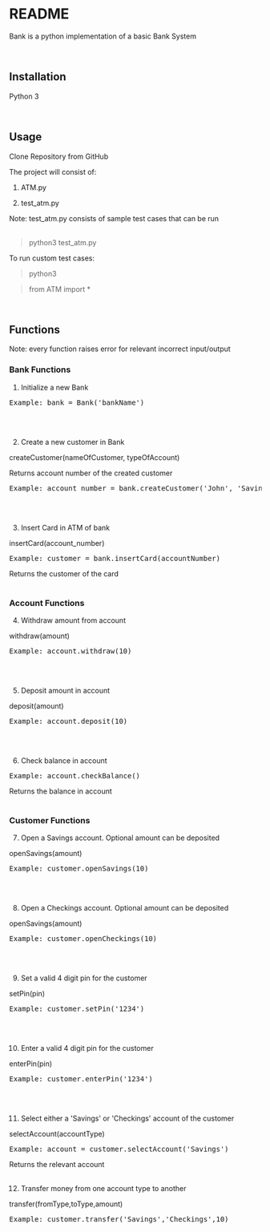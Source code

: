 <h1>README</h1>

Bank is a python implementation of a basic Bank System

</br>

<h2>Installation</h2>

Python 3

</br>

<h2>Usage</h2>

Clone Repository from GitHub

The project will consist of:

 1. ATM.py

 2. test\_atm.py

Note: test\_atm.py consists of sample test cases that can be run
</br></br>

>python3 test\_atm.py

To run custom test cases:

>python3

>from ATM import \*

> <call function>

</br>


<h2>Functions</h2>

Note: every function raises error for relevant incorrect input/output
</br>


<h3>Bank Functions</h3>

1. Initialize a new Bank

<pre>Example: bank = Bank(&#39;bankName&#39;)</pre>
</br> </br>



2. Create a new customer in Bank

createCustomer(nameOfCustomer, typeOfAccount)

Returns account number of the created customer

<pre>Example: account_number = bank.createCustomer(&#39;John&#39;, &#39;Savings&#39;)</pre>
</br></br>


3. Insert Card in ATM of bank

insertCard(account\_number)

<pre>Example: customer = bank.insertCard(accountNumber)</pre>

Returns the customer of the card
</br></br>


<h3>Account Functions</h3>

4. Withdraw amount from account

withdraw(amount)

<pre>Example: account.withdraw(10)</pre>
</br></br>


5. Deposit amount in account

deposit(amount)

<pre>Example: account.deposit(10)</pre>
</br></br>


6. Check balance in account

<pre>Example: account.checkBalance()</pre>

Returns the balance in account
</br></br>


<h3>Customer Functions</h3>

7. Open a Savings account. Optional amount can be deposited

openSavings(amount)

<pre>Example: customer.openSavings(10)</pre>
</br></br>


8. Open a Checkings account. Optional amount can be deposited

openSavings(amount)

<pre>Example: customer.openCheckings(10)</pre>
</br></br>


9. Set a valid 4 digit pin for the customer

setPin(pin)

<pre>Example: customer.setPin(&#39;1234&#39;)</pre>
</br></br>


10. Enter a valid 4 digit pin for the customer

enterPin(pin)

<pre>Example: customer.enterPin(&#39;1234&#39;)</pre>
</br></br>


11. Select either a &#39;Savings&#39; or &#39;Checkings&#39; account of the customer

selectAccount(accountType)

<pre>Example: account = customer.selectAccount(&#39;Savings&#39;)</pre>

Returns the relevant account
</br></br>


12. Transfer money from one account type to another

transfer(fromType,toType,amount)

<pre>Example: customer.transfer(&#39;Savings&#39;,&#39;Checkings&#39;,10)</pre>
